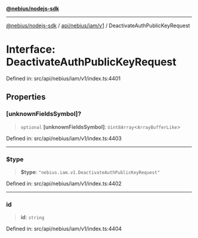 [**@nebius/nodejs-sdk**](../../../../../README.md)

---

[@nebius/nodejs-sdk](../../../../../README.md) / [api/nebius/iam/v1](../README.md) / DeactivateAuthPublicKeyRequest

# Interface: DeactivateAuthPublicKeyRequest

Defined in: src/api/nebius/iam/v1/index.ts:4401

## Properties

### \[unknownFieldsSymbol\]?

> `optional` **\[unknownFieldsSymbol\]**: `Uint8Array`\<`ArrayBufferLike`\>

Defined in: src/api/nebius/iam/v1/index.ts:4403

---

### $type

> **$type**: `"nebius.iam.v1.DeactivateAuthPublicKeyRequest"`

Defined in: src/api/nebius/iam/v1/index.ts:4402

---

### id

> **id**: `string`

Defined in: src/api/nebius/iam/v1/index.ts:4404

